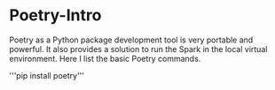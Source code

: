 # Poetry-Intro

Poetry as a Python package development tool is very portable and powerful. It also provides a solution to run the Spark in the local virtual environment. Here I list the basic Poetry commands.

'''pip install poetry'''
